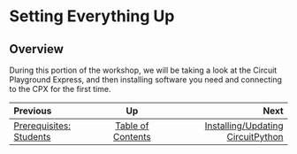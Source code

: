 <!-- begin auto-generated title section -->
# Setting Everything Up
<!-- end auto-generated section -->


## Overview

During this portion of the workshop, we will be taking a look at the Circuit Playground Express, and then installing software you need and connecting to the CPX for the first time.


<!-- begin auto-generated nav-links section -->
| Previous | Up | Next |
|:---------|:---:|-----:|
| [Prerequisites: Students](./prereq_student.md) | [Table of Contents](./README.md) | [Installing/Updating CircuitPython](./setup_board.md) |
<!-- end auto-generated section -->
